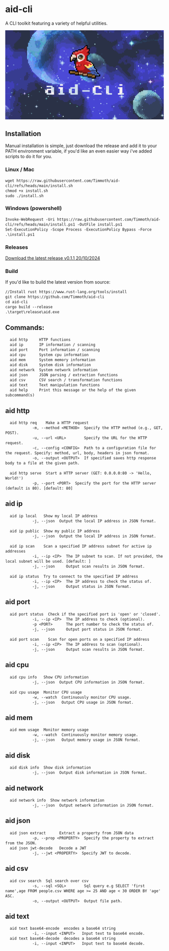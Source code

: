 # aid-cli
A CLI toolkit featuring a variety of helpful utilities.

<p align="center">
   <div style="width:640;height:320">
       <img style="width: inherit" src="./banner.png">
</div>
</p>

## Installation

Manual installation is simple, just download the release and add it to your PATH environment variable, if you'd like an even easier way i've added scripts to do it for you.

### Linux / Mac
```
wget https://raw.githubusercontent.com/Timmoth/aid-cli/refs/heads/main/install.sh
chmod +x install.sh
sudo ./install.sh
```
### Windows (powershell)
```
Invoke-WebRequest -Uri https://raw.githubusercontent.com/Timmoth/aid-cli/refs/heads/main/install.ps1 -OutFile install.ps1
Set-ExecutionPolicy -Scope Process -ExecutionPolicy Bypass -Force
.\install.ps1
```

### Releases
[Download the latest release v0.1.1 20/10/2024](https://github.com/Timmoth/aid-cli/releases/tag/aid-0.1.1)

### Build
If you'd like to build the latest version from source:
```
//Install rust https://www.rust-lang.org/tools/install
git clone https://github.com/Timmoth/aid-cli
cd aid-cli
cargo build --release
.\target\release\aid.exe
```

## Commands:
```
  aid http     HTTP functions
  aid ip       IP information / scanning
  aid port     Port information / scanning
  aid cpu      System cpu information
  aid mem      System memory information
  aid disk     System disk information
  aid network  System network information
  aid json     JSON parsing / extraction functions
  aid csv      CSV search / transformation functions
  aid text     Text manipulation functions
  aid help     Print this message or the help of the given subcommand(s)
```

## aid http
```
  aid http req    Make a HTTP request
            -m, --method <METHOD>  Specify the HTTP method (e.g., GET, POST).
            -u, --url <URL>        Specify the URL for the HTTP request.
            -c, --config <CONFIG>  Path to a configuration file for the request. Specify: method, url, body, headers in json format.
            -o, --output <OUTPUT>  If specified saves http response body to a file at the given path.
            
  aid http serve  Start a HTTP server (GET: 0.0.0.0:80 -> 'Hello, World!')
            -p, --port <PORT>  Specify the port for the HTTP server (default is 80). [default: 80]
```

## aid ip 
```
  aid ip local   Show my local IP address
            -j, --json  Output the local IP address in JSON format.

  aid ip public  Show my public IP address
            -j, --json  Output the local IP address in JSON format.

  aid ip scan    Scan a specified IP address subnet for active ip addresses
            -i, --ip <IP>  The IP subnet to scan. If not provided, the local subnet will be used. [default: ]        
            -j, --json     Output scan results in JSON format.

  aid ip status  Try to connect to the specified IP address
            -i, --ip <IP>  The IP address to check the status of.
            -j, --json     Output status in JSON format.
```

## aid port
```
  aid port status  Check if the specified port is 'open' or 'closed'.
            -i, --ip <IP>  The IP address to check (optional).
            -p <PORT>      The port number to check the status of.
            -j, --json     Output port status in JSON format.

  aid port scan    Scan for open ports on a specified IP address
            -i, --ip <IP>  The IP address to scan (optional).
            -j, --json     Output scan results in JSON format.
```
## aid cpu
```
  aid cpu info   Show CPU information
            -j, --json  Output CPU information in JSON format.

  aid cpu usage  Monitor CPU usage
            -w, --watch  Continuously monitor CPU usage.
            -j, --json   Output CPU usage in JSON format.
```
## aid mem
```
  aid mem usage  Monitor memory usage
            -w, --watch  Continuously monitor memory usage.
            -j, --json   Output memory usage in JSON format.
```
## aid disk
```
  aid disk info  Show disk information
            -j, --json  Output disk information in JSON format.
```
## aid network
```
  aid network info  Show network information
            -j, --json  Output network information in JSON format.
```

## aid json
```
  aid json extract      Extract a property from JSON data
            -p, --prop <PROPERTY>  Specify the property to extract from the JSON.
  aid json jwt-decode   Decode a JWT
            -j, --jwt <PROPERTY>  Specify JWT to decode.
```

## aid csv
```
  aid csv search  Sql search over csv
            -s, --sql <SQL>        Sql query e.g SELECT 'first name',age FROM people.csv WHERE age >= 25 AND age < 30 ORDER BY 'age' ASC.
            -o, --output <OUTPUT>  Output file path.
```

## aid text
```
  aid text base64-encode  encodes a base64 string
            -i, --input <INPUT>   Input text to base64 encode.
  aid text base64-decode  decodes a base64 string
            -i, --input <INPUT>   Input text to base64 decode.
```
